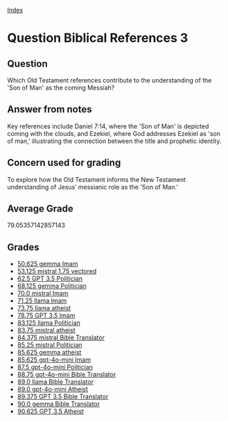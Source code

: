 
[Index](../../index.md)
# Question Biblical References 3
## Question
Which Old Testament references contribute to the understanding of the 'Son of Man' as the coming Messiah?

## Answer from notes
Key references include Daniel 7:14, where the 'Son of Man' is depicted coming with the clouds, and Ezekiel, where God addresses Ezekiel as 'son of man,' illustrating the connection between the title and prophetic identity.

## Concern used for grading
To explore how the Old Testament informs the New Testament understanding of Jesus’ messianic role as the 'Son of Man.'

## Average Grade
79.05357142857143

## Grades
 * [50.625 gemma Imam](../answers/gemma_Imam/Biblical_References_3.md)
 * [53.125 mistral 1.75 vectored](../answers/mistral_1.75_vectored/Biblical_References_3.md)
 * [62.5 GPT 3.5 Politician](../answers/GPT_3.5_Politician/Biblical_References_3.md)
 * [68.125 gemma Politician](../answers/gemma_Politician/Biblical_References_3.md)
 * [70.0 mistral Imam](../answers/mistral_Imam/Biblical_References_3.md)
 * [71.25 llama Imam](../answers/llama_Imam/Biblical_References_3.md)
 * [73.75 llama atheist](../answers/llama_atheist/Biblical_References_3.md)
 * [78.75 GPT 3.5 Imam](../answers/GPT_3.5_Imam/Biblical_References_3.md)
 * [83.125 llama Politician](../answers/llama_Politician/Biblical_References_3.md)
 * [83.75 mistral atheist](../answers/mistral_atheist/Biblical_References_3.md)
 * [84.375 mistral Bible Translator](../answers/mistral_Bible_Translator/Biblical_References_3.md)
 * [85.25 mistral Politician](../answers/mistral_Politician/Biblical_References_3.md)
 * [85.625 gemma atheist](../answers/gemma_atheist/Biblical_References_3.md)
 * [85.625 gpt-4o-mini Imam](../answers/gpt-4o-mini_Imam/Biblical_References_3.md)
 * [87.5 gpt-4o-mini Politician](../answers/gpt-4o-mini_Politician/Biblical_References_3.md)
 * [88.75 gpt-4o-mini Bible Translator](../answers/gpt-4o-mini_Bible_Translator/Biblical_References_3.md)
 * [89.0 llama Bible Translator](../answers/llama_Bible_Translator/Biblical_References_3.md)
 * [89.0 gpt-4o-mini Atheist](../answers/gpt-4o-mini_Atheist/Biblical_References_3.md)
 * [89.375 GPT 3.5 Bible Translator](../answers/GPT_3.5_Bible_Translator/Biblical_References_3.md)
 * [90.0 gemma Bible Translator](../answers/gemma_Bible_Translator/Biblical_References_3.md)
 * [90.625 GPT 3.5 Atheist](../answers/GPT_3.5_Atheist/Biblical_References_3.md)
